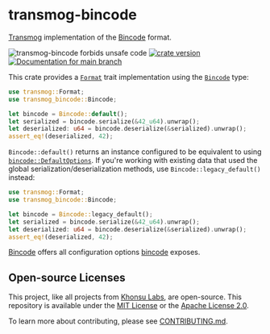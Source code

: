 # transmog-bincode

[Transmog](https://github.com/khonsulabs/transmog) implementation of the [Bincode][bincode] format.

![transmog-bincode forbids unsafe code](https://img.shields.io/badge/unsafe-forbid-success)
[![crate version](https://img.shields.io/crates/v/transmog-bincode.svg)](https://crates.io/crates/transmog-bincode)
[![Documentation for `main` branch](https://img.shields.io/badge/docs-main-informational)](https://khonsulabs.github.io/transmog/main/transmog_bincode/)

This crate provides a [`Format`][format] trait implementation using the [`Bincode`][bincode-type] type:

```rust
use transmog::Format;
use transmog_bincode::Bincode;

let bincode = Bincode::default();
let serialized = bincode.serialize(&42_u64).unwrap();
let deserialized: u64 = bincode.deserialize(&serialized).unwrap();
assert_eq!(deserialized, 42);
```

`Bincode::default()` returns an instance configured to be equivalent to using
[`bincode::DefaultOptions`](https://docs.rs/bincode/latest/bincode/config/struct.DefaultOptions.html).
If you're working with existing data that used the global
serialization/deserialization methods, use `Bincode::legacy_default()` instead:

```rust
use transmog::Format;
use transmog_bincode::Bincode;

let bincode = Bincode::legacy_default();
let serialized = bincode.serialize(&42_u64).unwrap();
let deserialized: u64 = bincode.deserialize(&serialized).unwrap();
assert_eq!(deserialized, 42);
```

[Bincode][bincode-type] offers all configuration options [bincode][bincode] exposes.

[bincode]: https://github.com/bincode-org/bincode
[bincode-type]: https://docs.rs/transmog-bincode/*/transmog_bincode/struct.Bincode.html
[format]: https://docs.rs/transmog/*/transmog/trait.Format.html
[transmog-async]: https://crates.io/crates/transmog-async
[transmog-bincode]: https://crates.io/crates/transmog-bincode
[transmog-cbor]: https://crates.io/crates/transmog-cbor
[transmog-pot]: https://crates.io/crates/transmog-pot
[transmog-versions]: https://crates.io/crates/transmog-versions

## Open-source Licenses

This project, like all projects from [Khonsu Labs](https://khonsulabs.com/), are
open-source. This repository is available under the [MIT License](./LICENSE-MIT)
or the [Apache License 2.0](./LICENSE-APACHE).

To learn more about contributing, please see [CONTRIBUTING.md](./CONTRIBUTING.md).
